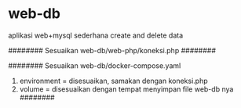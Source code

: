 # web-db
aplikasi web+mysql sederhana create and delete data

########
Sesuaikan web-db/web-php/koneksi.php
########

########
Sesuaikan web-db/docker-compose.yaml
1. environment = disesuaikan, samakan dengan koneksi.php
2. volume = disesuaikan dengan tempat menyimpan file web-db nya
########

